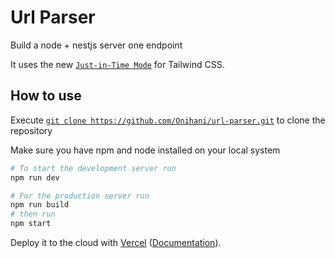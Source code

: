 # Url Parser

Build a node + nestjs server one endpoint

It uses the new [`Just-in-Time Mode`](https://tailwindcss.com/docs/just-in-time-mode) for Tailwind CSS.

## How to use

Execute [`git clone https://github.com/Onihani/url-parser.git`](https://git-scm.com/book/en/v2/Git-Basics-Getting-a-Git-Repository) to clone the repository

Make sure you have npm and node installed on your local system

```bash
# To start the development server run
npm run dev

# For the production server run 
npm run build
# then run
npm start
```

Deploy it to the cloud with [Vercel](https://vercel.com/new?utm_source=github&utm_medium=readme&utm_campaign=next-example) ([Documentation](https://nextjs.org/docs/deployment)).
